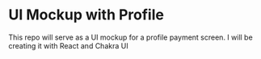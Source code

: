 # UI Mockup with Profile

This repo will serve as a UI mockup for a profile payment screen. I will be creating it with React and Chakra UI 